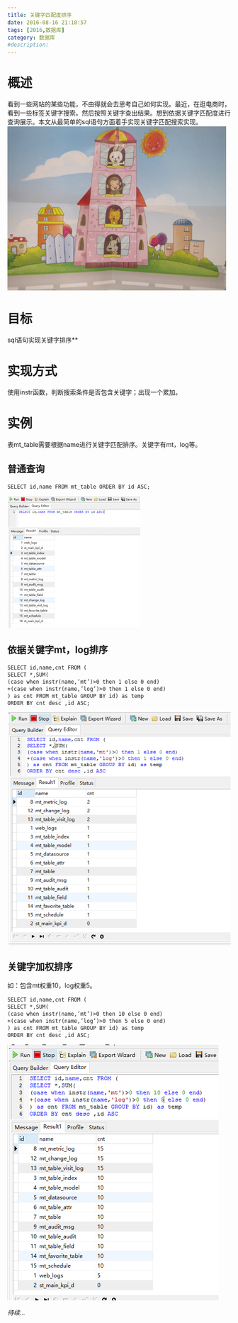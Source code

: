```yaml
---
title: 关键字匹配度排序
date: 2016-08-16 21:10:57
tags: [2016,数据库]
category: 数据库
#description:
---
```

# 概述

看到一些网站的某些功能，不由得就会去思考自己如何实现。最近，在逛电商时，看到一些标签关键字搜索。然后按照关键字查出结果。想到依据关键字匹配度进行查询展示。本文从最简单的sql语句方面着手实现关键字匹配搜索实现。
![](https://github.com/alanzhang211/blog-image/raw/master/2016/20160816182352.png)

<!--more-->

# 目标
sql语句实现关键字排序**
# 实现方式
使用instr函数，判断搜索条件是否包含关键字；出现一个累加。

# 实例
表mt_table需要根据name进行关键字匹配排序。关键字有mt，log等。
## 普通查询
```
SELECT id,name FROM mt_table ORDER BY id ASC;
```
![](https://github.com/alanzhang211/blog-image/raw/master/2016/clipboard1.png)

## 依据关键字mt，log排序
```
SELECT id,name,cnt FROM (
SELECT *,SUM(
(case when instr(name,’mt’)>0 then 1 else 0 end)
+(case when instr(name,’log’)>0 then 1 else 0 end)
) as cnt FROM mt_table GROUP BY id) as temp
ORDER BY cnt desc ,id ASC;
```
![](https://github.com/alanzhang211/blog-image/raw/master/2016/clipboard11.png)

## 关键字加权排序
如：包含mt权重10，log权重5。
```
SELECT id,name,cnt FROM (
SELECT *,SUM(
(case when instr(name,’mt’)>0 then 10 else 0 end)
+(case when instr(name,’log’)>0 then 5 else 0 end)
) as cnt FROM mt_table GROUP BY id) as temp
ORDER BY cnt desc ,id ASC;
```
![](https://github.com/alanzhang211/blog-image/raw/master/2016/clipboard2.png)

*待续...*
